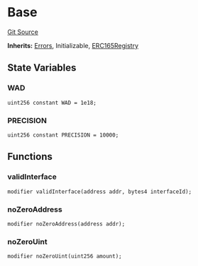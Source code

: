 # Base

[Git Source](https://dapp-devs.com/ssh://git@git.2222/lumos-labs/xassets/contracts/synths-contracts/blob/969beda74f0f892980053e9edc62c163df24916a/src/common/_Base.sol)

**Inherits:**
[Errors](/src/common/_Errors.sol/contract.Errors.md), Initializable, [ERC165Registry](/src/common/_ERC165Registry.sol/abstract.ERC165Registry.md)

## State Variables

### WAD

```solidity
uint256 constant WAD = 1e18;
```

### PRECISION

```solidity
uint256 constant PRECISION = 10000;
```

## Functions

### validInterface

```solidity
modifier validInterface(address addr, bytes4 interfaceId);
```

### noZeroAddress

```solidity
modifier noZeroAddress(address addr);
```

### noZeroUint

```solidity
modifier noZeroUint(uint256 amount);
```
